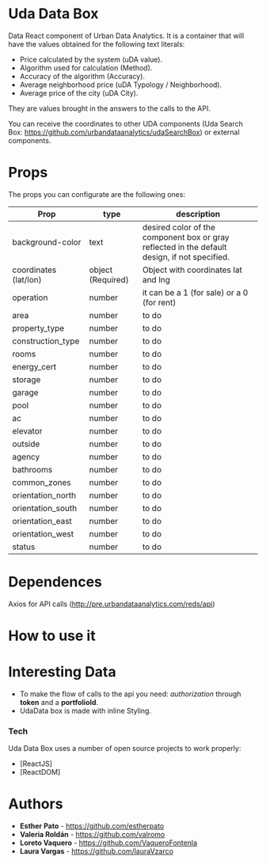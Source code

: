 
# Uda Data Box

Data React component of Urban Data Analytics.
It is a container that will have the values obtained for the following text literals:
- Price calculated by the system (uDA value).
- Algorithm used for calculation (Method).
- Accuracy of the algorithm (Accuracy).
- Average neighborhood price (uDA Typology / Neighborhood).
- Average price of the city (uDA City).

They are values brought in the answers to the calls to the API.

You can receive the coordinates to other UDA components (Uda Search Box: https://github.com/urbandataanalytics/udaSearchBox)  or external components.

# Props

The props you can configurate are the following ones:

| Prop | type | description |
| ------ | ------ | ------ |
| background-color | text | desired color of the component box or gray reflected in the default design, if not specified. |  
| coordinates (lat/lon)| object (Required) | Object with coordinates lat and lng |
| operation | number |it can be a 1 (for sale) or a 0 (for rent) |
| area | number | to do |
| property_type | number | to do |
| construction_type | number | to do |
| rooms | number | to do |
| energy_cert | number | to do |
| storage | number | to do |
| garage | number | to do |
| pool | number | to do |
| ac | number | to do |
| elevator | number | to do |
| outside | number | to do |
| agency | number | to do |
| bathrooms | number | to do |
| common_zones | number | to do |
| orientation_north | number | to do |
| orientation_south | number | to do |
| orientation_east | number | to do |
| orientation_west | number | to do |
| status | number | to do |

# Dependences
Axios for API calls (http://pre.urbandataanalytics.com/reds/api)
# How to use it

# Interesting Data

- To make the flow of calls to the api you need: *authorization* through **token** and a **portfolioId**.
- UdaData box is made with inline Styling.

### Tech

Uda Data Box uses a number of open source projects to work properly:
* [ReactJS]
* [ReactDOM]

# Authors
- **Esther Pato** - https://github.com/estherpato 
- **Valeria Roldán** - https://github.com/valromo
- **Loreto Vaquero** - https://github.com/VaqueroFontenla
- **Laura Vargas** - https://github.com/lauraVzarco











